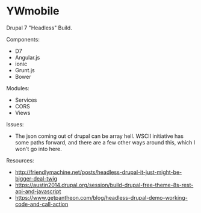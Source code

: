 YWmobile
========

Drupal 7 "Headless" Build.

Components:
- D7
- Angular.js
- ionic
- Grunt.js
- Bower

Modules:
- Services
- CORS
- Views

Issues:
- The json coming out of drupal can be array hell. WSCII initiative has some paths forward, and there are a few other ways around this, which I won't go into here.

Resources:
- http://friendlymachine.net/posts/headless-drupal-it-just-might-be-bigger-deal-twig
- https://austin2014.drupal.org/session/build-drupal-free-theme-8s-rest-api-and-javascript
- https://www.getpantheon.com/blog/headless-drupal-demo-working-code-and-call-action